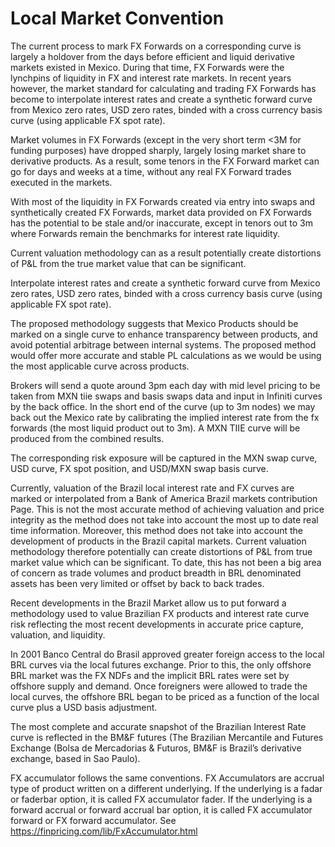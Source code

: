 # Local Market Convention

The current process to mark FX Forwards on a corresponding curve is largely a holdover from the days before efficient and liquid derivative markets existed in Mexico. During that time, FX Forwards were the lynchpins of liquidity in FX and interest rate markets.  In recent years however, the market standard for calculating and trading FX Forwards has become to interpolate interest rates and create a synthetic forward curve from Mexico zero rates, USD zero rates, binded with a cross currency basis curve (using applicable FX spot rate). 

Market volumes in FX Forwards (except in the very short term <3M for funding purposes) have dropped sharply, largely losing market share to derivative products. As a result, some tenors in the FX Forward market can go for days and weeks at a time, without any real FX Forward trades executed in the markets.

With most of the liquidity in FX Forwards created via entry into swaps and synthetically created FX Forwards, market data provided on FX Forwards has the potential to be stale and/or inaccurate, except in tenors out to 3m where Forwards remain the benchmarks for interest rate liquidity.

Current valuation methodology can as a result potentially create distortions of P&L from the true market value that can be significant.

Interpolate interest rates and create a synthetic forward curve from Mexico zero rates, USD zero rates, binded with a cross currency basis curve (using applicable FX spot rate).

The proposed methodology suggests that Mexico Products should be marked on a single curve to enhance transparency between products, and avoid potential arbitrage between internal systems. The proposed method would offer more accurate and stable PL calculations as we would be using the most applicable curve across products.

Brokers will send a quote around 3pm each day with mid level pricing to be taken from MXN tiie swaps and basis swaps data and input in Infiniti curves by the back office.
In the short end of the curve (up to 3m nodes) we may back out the Mexico rate by calibrating the implied interest rate from the fx forwards (the most liquid product out to 3m). A MXN TIIE curve will be produced from the combined results.

The corresponding risk exposure will be captured in the MXN swap curve, USD curve, FX spot position, and USD/MXN swap basis curve.

Currently, valuation of the Brazil local interest rate and FX curves are marked or interpolated from a Bank of America Brazil markets contribution Page. This is not the most accurate method of achieving valuation and price integrity as the method does not take into account the most up to date real time information.
Moreover, this method does not take into account the development of products in the Brazil capital markets.  Current valuation methodology therefore potentially can create distortions of P&L from true market value which can be significant.  To date, this has not been a big area of concern as trade volumes and product breadth in BRL denominated assets has been very limited or offset by back to back trades.

Recent developments in the Brazil Market allow us to put forward a methodology used to value Brazilian FX products and interest rate curve risk reflecting the most recent developments in accurate price capture, valuation, and liquidity.

In 2001 Banco Central do Brasil approved greater foreign access to the local BRL curves via the local futures exchange. Prior to this, the only offshore BRL market was the FX NDFs and the implicit BRL rates were set by offshore supply and demand. Once foreigners were allowed to trade the local curves, the offshore BRL began to be priced as a function of the local curve plus a USD basis adjustment.

The most complete and accurate snapshot of the Brazilian Interest Rate curve is reflected in the BM&F futures (The Brazilian Mercantile and Futures Exchange (Bolsa de Mercadorias & Futuros, BM&F is Brazil’s derivative exchange, based in Sao Paulo).

FX accumulator follows the same conventions. FX Accumulators are accrual type of product written on a different underlying. If the underlying is a fadar or faderbar option, it is called FX accumulator fader. If the underlying is a forward accrual or forward accrual bar option, it is called FX accumulator forward or FX forward accumulator. See  https://finpricing.com/lib/FxAccumulator.html
